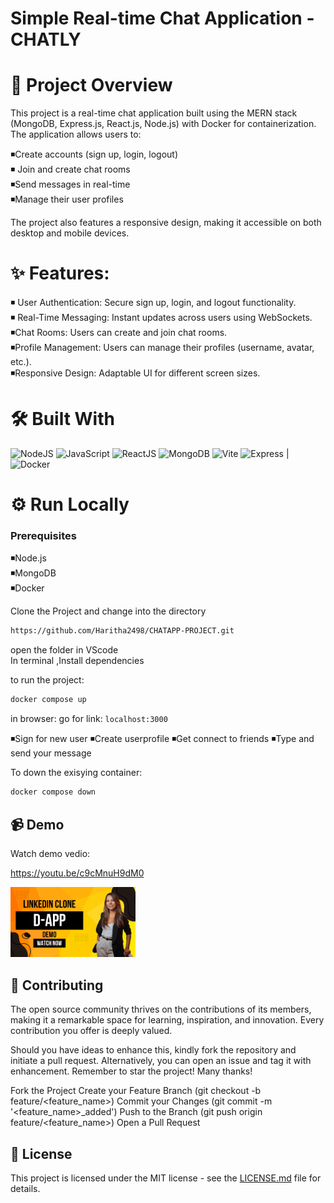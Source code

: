 # Simple Real-time Chat Application -CHATLY

# 📜  Project Overview

This project is a real-time chat application built using the MERN stack (MongoDB, Express.js, React.js, Node.js) with Docker for containerization. The application allows users to:

 :black_medium_small_square:Create accounts (sign up, login, logout)  <br/>
:black_medium_small_square: Join and create chat rooms <br/>
 :black_medium_small_square:Send messages in real-time <br/>
 :black_medium_small_square:Manage their user profiles

The project also features a responsive design, making it accessible on both desktop and mobile devices.

# ✨ Features:

   :black_medium_small_square: User Authentication: Secure sign up, login, and logout functionality. <br/>
   :black_medium_small_square: Real-Time Messaging: Instant updates across users using WebSockets. <br/>
    :black_medium_small_square:Chat Rooms: Users can create and join chat rooms. <br/>
    :black_medium_small_square:Profile Management: Users can manage their profiles (username, avatar, etc.). <br/>
    :black_medium_small_square:Responsive Design: Adaptable UI for different screen sizes. <br/>

# 🛠 **Built With**

![NodeJS](https://img.icons8.com/color/48/000000/nodejs.png) 
![JavaScript](https://img.icons8.com/color/48/000000/javascript.png) 
![ReactJS](https://img.icons8.com/color/48/000000/react-native.png) 
![MongoDB](https://img.icons8.com/color/48/000000/mongodb.png)
![Vite](https://img.icons8.com/fluency/48/000000/vite.png) 
![Express](https://img.icons8.com/fluency/48/null/express-js.png) 
| ![Docker](https://img.icons8.com/fluency/48/000000/docker.png)


# ⚙️ Run Locally #

### Prerequisites ###
:black_medium_small_square:Node.js<br/>
:black_medium_small_square:MongoDB  <br/>
:black_medium_small_square:Docker  <br/>


 Clone the Project and change into the directory

```bash
https://github.com/Haritha2498/CHATAPP-PROJECT.git
```

open the folder in VScode<br>
In terminal ,Install dependencies

to run the project:
```bash
docker compose up
```

in browser:
go for link: `` localhost:3000 ``

:black_medium_small_square:Sign for new user
:black_medium_small_square:Create userprofile
:black_medium_small_square:Get connect to friends
:black_medium_small_square:Type and send your message



To down the exisying container:
```bash
docker compose down
```


## :video_camera: Demo ##
Watch demo vedio:<br>

https://youtu.be/c9cMnuH9dM0

<a href="https://drive.google.com/file/d/1Jszd-EyFJdOLACk4Y1F6vmSJj_KNTqV7/view?usp=sharing">
    <img src="https://github.com/Haritha2498/Linkedin-_dapp/blob/main/UI/src/assets/Thumbnail.png" alt="demo video" width="200" />
</a>


## :ribbon: Contributing ##
The open source community thrives on the contributions of its members, making it a remarkable space for learning, inspiration, and innovation. Every contribution you offer is deeply valued.

Should you have ideas to enhance this, kindly fork the repository and initiate a pull request. Alternatively, you can open an issue and tag it with enhancement. Remember to star the project! Many thanks!

Fork the Project
Create your Feature Branch (git checkout -b feature/<feature_name>)
Commit your Changes (git commit -m '<feature_name>_added')
Push to the Branch (git push origin feature/<feature_name>)
Open a Pull Request
## :page_with_curl: License ##
This project is licensed under the MIT license - see the [LICENSE.md](https://github.com/Haritha2498/Linkedin-_dapp/blob/main/LICENSE) file for details.



























 
